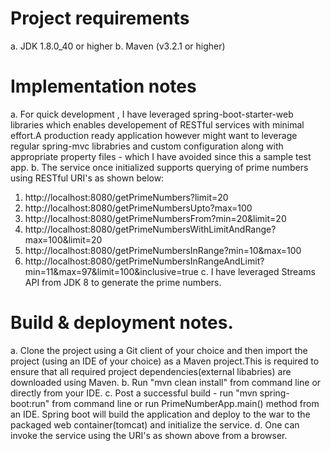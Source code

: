 # Project requirements
a. JDK 1.8.0_40 or higher
b. Maven (v3.2.1 or higher) 

# Implementation notes
a. For quick development , I have leveraged spring-boot-starter-web libraries which enables developement of RESTful services with minimal effort.A production ready application however might want to leverage regular spring-mvc librabries and custom configuration along with appropriate property files - which I have avoided since this a sample test app.
b. The service once initialized supports querying of prime numbers using RESTful URI's as shown below:
  1. http://localhost:8080/getPrimeNumbers?limit=20
  2. http://localhost:8080/getPrimeNumbersUpto?max=100
  3. http://localhost:8080/getPrimeNumbersFrom?min=20&limit=20
  4. http://localhost:8080/getPrimeNumbersWithLimitAndRange?max=100&limit=20
  5. http://localhost:8080/getPrimeNumbersInRange?min=10&max=100
  6. http://localhost:8080/getPrimeNumbersInRangeAndLimit?min=11&max=97&limit=100&inclusive=true
c. I have leveraged Streams API from JDK 8 to generate the prime numbers.

# Build & deployment notes.
a. Clone the project using a Git client of your choice and then import the project (using an IDE of your choice) as a Maven project.This is required to ensure that all required project dependencies(external libabries) are downloaded using Maven.
b. Run "mvn clean install" from command line or directly from your IDE.
c. Post a successful build - run "mvn spring-boot:run" from command line or run PrimeNumberApp.main() method from an IDE. Spring boot will build the application and deploy to the war to the packaged web container(tomcat) and initialize the service.
d. One can invoke the service using the URI's as shown above from a browser.

 

